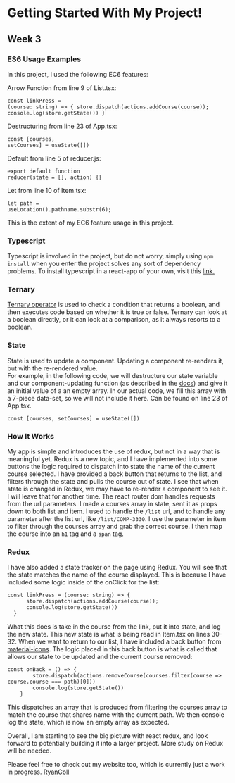 # Getting Started With My Project!

## Week 3

### ES6 Usage Examples

In this project, I used the following EC6 features:

Arrow Function from line 9 of List.tsx: <pre><code>const linkPress = (course: string) => {
        store.dispatch(actions.addCourse(course));
        console.log(store.getState())
  }</code></pre>

Destructuring from line 23 of App.tsx: <pre><code>const [courses, setCourses] = useState([])</code></pre>

Default from line 5 of reducer.js: <pre><code>export default function reducer(state = [], action) {}</code></pre>

Let from line 10 of Item.tsx: <pre><code>let path = useLocation().pathname.substr(6);</code></pre>

This is the extent of my EC6 feature usage in this project.

### Typescript

Typescript is involved in the project, but do not worry, simply using ```npm install``` when you enter the project solves any sort of dependency problems. To install typescript in a react-app of your own, visit this [link.](https://create-react-app.dev/docs/adding-typescript/)

### Ternary

[Ternary operator](https://developer.mozilla.org/en-US/docs/Web/JavaScript/Reference/Operators/Conditional_Operator) is used to check a condition that returns a boolean, and then executes code based on whether it is true or false. Ternary can look at a boolean directly, or it can look at a comparison, as it always resorts to a boolean. 

### State

State is used to update a component. Updating a component re-renders it, but with the re-rendered value. </br>
For example, in the following code, we will destructure our state variable and our component-updating function (as described in the [docs](https://reactjs.org/docs/hooks-state.html)) and give it an initial value of a an empty array. In our actual code, we fill this array with a 7-piece data-set, so we will not include it here. Can be found on line 23 of App.tsx.
</br>

<code>const [courses, setCourses] = useState([])</code>

### How It Works

My app is simple and introduces the use of redux, but not in a way that is meaningful yet. Redux is a new topic, and I have implemented into some buttons the logic required to dispatch into state the name of the current course selected. I have provided a back button that returns to the list, and filters through the state and pulls the course out of state. I see that when state is changed in Redux, we may have to re-render a component to see it. I will leave that for another time. The react router dom handles requests from the url parameters. I made a courses array in state, sent it as props down to both list and item. I used <List /> to handle the ``` /list ``` url, and <Item /> to handle any parameter after the list url, like ``` /list/COMP-3330 ```. I use the parameter in item to filter through the courses array and grab the correct course. I then map the course into an ``` h1 ``` tag and a ``` span ``` tag.

### Redux

I have also added a state tracker on the page using Redux. You will see that the state matches the name of the course displayed. This is because I have included some logic inside of the onClick for the list: 

<pre><code>const linkPress = (course: string) => {
      store.dispatch(actions.addCourse(course));
      console.log(store.getState())
  }</code></pre>
  
What this does is take in the course from the link, put it into state, and log the new state. This new state is what is being read in Item.tsx on lines 30-32. When we want to return to our list, I have included a back button from [material-icons](https://mui.com/components/material-icons/). The logic placed in this back button is what is called that allows our state to be updated and the current course removed:

<pre><code>const onBack = () => {
        store.dispatch(actions.removeCourse(courses.filter(course => course.course === path)[0]))
        console.log(store.getState())
    }</code></pre>

This dispatches an array that is produced from filtering the courses array to match the course that shares name with the current path. We then console log the state, which is now an empty array as expected.

Overall, I am starting to see the big picture with react redux, and look forward to potentially building it into a larger project. More study on Redux will be needed.

Please feel free to check out my website too, which is currently just a work in progress. [RyanColl](https://www.rcoll-dev.com)